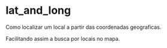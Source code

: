 # lat_and_long

Como localizar um local a partir das coordenadas geograficas.

Facilitando assim a busca por locais no mapa.
